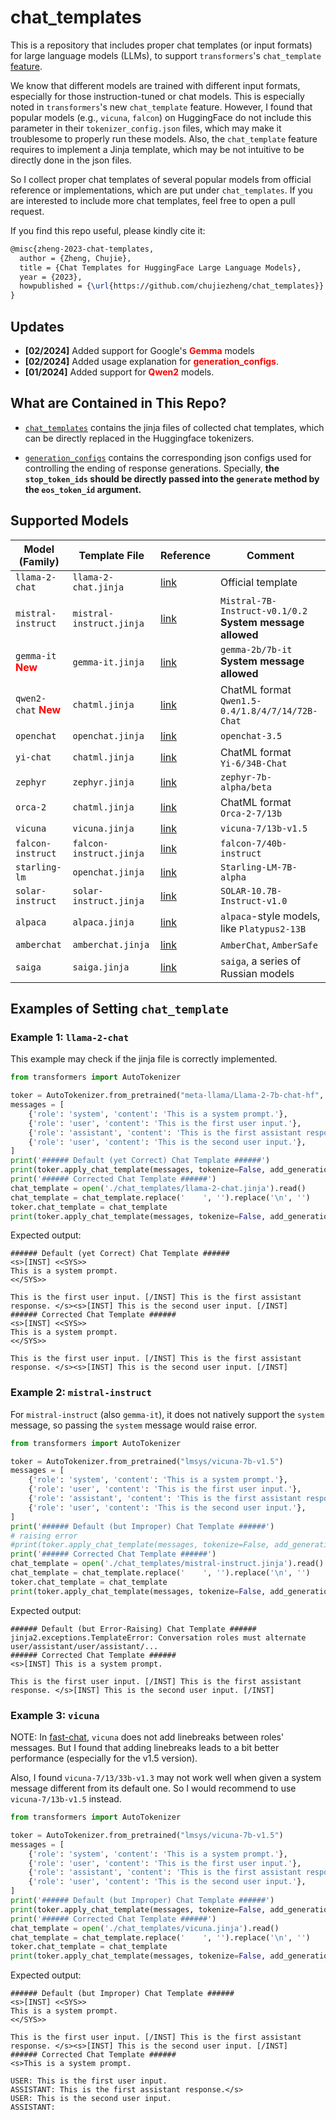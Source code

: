 # chat_templates

This is a repository that includes proper chat templates (or input formats) for large language models (LLMs), to support `transformers`'s `chat_template` [feature](https://huggingface.co/docs/transformers/chat_templating).

We know that different models are trained with different input formats, especially for those instruction-tuned or chat models. This is especially noted in `transformers`'s new `chat_template` feature. However, I found that popular models (e.g., `vicuna`, `falcon`) on HuggingFace do not include this parameter in their `tokenizer_config.json` files, which may make it troublesome to properly run these models. Also, the `chat_template` feature requires to implement a Jinja template, which may be not intuitive to be directly done in the json files.

So I collect proper chat templates of several popular models from official reference or implementations, which are put under  `chat_templates`. If you are interested to include more chat templates, feel free to open a pull request.

If you find this repo useful, please kindly cite it:
```tex
@misc{zheng-2023-chat-templates,
  author = {Zheng, Chujie},
  title = {Chat Templates for HuggingFace Large Language Models},
  year = {2023},
  howpublished = {\url{https://github.com/chujiezheng/chat_templates}}
}
```

## Updates

* **[02/2024]** Added support for Google's **<font color="red">Gemma</font>** models
* **[02/2024]** Added usage explanation for **<font color="red">generation_configs</font>**.
* **[01/2024]** Added support for **<font color="red">Qwen2</font>** models.

## What are Contained in This Repo?

- [`chat_templates`](/chat_templates/) contains the jinja files of collected chat templates, which can be directly replaced in the Huggingface tokenizers.

- [`generation_configs`](/generation_configs/) contains the corresponding json configs used for controlling the ending of response generations. Specially, **the `stop_token_ids` should be directly passed into the `generate` method by the `eos_token_id` argument.**

## Supported Models

| Model (Family)     | Template File            | Reference                                                    | Comment                        |
| ------------------ | ------------------------ | ------------------------------------------------------------ | ------------------------------ |
| `llama-2-chat`     | `llama-2-chat.jinja`     | [link](https://huggingface.co/meta-llama/Llama-2-7b-chat-hf/blob/main/tokenizer_config.json#L12) | Official template              |
| `mistral-instruct` | `mistral-instruct.jinja` | [link](https://docs.mistral.ai/usage/guardrailing)           | `Mistral-7B-Instruct-v0.1/0.2`<br/>**System message allowed** |
| `gemma-it` **<font color="red">New</font>** | `gemma-it.jinja` | [link](https://huggingface.co/google/gemma-7b-it/blob/0750857c8befa414d62eeb8e91378849c62273e3/tokenizer_config.json#L59) | `gemma-2b/7b-it`<br/>**System message allowed** |
| `qwen2-chat` **<font color="red">New</font>** | `chatml.jinja`           | [link](https://huggingface.co/Qwen/Qwen1.5-72B-Chat/blob/c31f50d339b6fdd93a6364d731a0ddbaca9931f5/tokenizer_config.json#L31)           | ChatML format<br>`Qwen1.5-0.4/1.8/4/7/14/72B-Chat` |
| `openchat`         | `openchat.jinja`         | [link](https://huggingface.co/openchat/openchat_3.5/blob/99d59d4447dc8d46f4847b3cb147cbd3330ba31b/tokenizer_config.json#L51) | `openchat-3.5`                 |
| `yi-chat`          | `chatml.jinja`           | [link](https://huggingface.co/01-ai/Yi-6B-Chat/blob/36326f9bc1c8020e0cf29ea830ee5e6679a66a23/tokenizer_config.json#L60) | ChatML format<br/>`Yi-6/34B-Chat` |
| `zephyr`           | `zephyr.jinja`           | [link](https://huggingface.co/HuggingFaceH4/zephyr-7b-alpha/blob/2ce2d025864af849b3e5029e2ec9d568eeda892d/tokenizer_config.json#L34) | `zephyr-7b-alpha/beta`         |
| `orca-2`           | `chatml.jinja`           | [link](https://huggingface.co/microsoft/Orca-2-7b)           | ChatML format<br/>`Orca-2-7/13b` |
| `vicuna`           | `vicuna.jinja`           | [link](https://github.com/lm-sys/FastChat/blob/main/docs/vicuna_weights_version.md#prompt-template) | `vicuna-7/13b-v1.5`|
| `falcon-instruct`  | `falcon-instruct.jinja`  | [link](https://github.com/lm-sys/FastChat/blob/d578599c69d060e6d40943f1b5b72af98956092a/fastchat/conversation.py#L675) | `falcon-7/40b-instruct`        |
| `starling-lm`      | `openchat.jinja`         | [link](https://huggingface.co/berkeley-nest/Starling-LM-7B-alpha/blob/f721e85293598f2ef774e483ae95343e39811577/tokenizer_config.json#L49) | `Starling-LM-7B-alpha`         |
| `solar-instruct`   | `solar-instruct.jinja`   | [link](https://huggingface.co/upstage/SOLAR-10.7B-Instruct-v1.0/blob/aac9da581d58d0ec8ae7146cc8f5d973569c49bc/tokenizer_config.json#L31) | `SOLAR-10.7B-Instruct-v1.0`    |
| `alpaca`        | `alpaca.jinja`        | [link](https://github.com/tatsu-lab/stanford_alpaca)              | `alpaca`-style models, like `Platypus2-13B`       |
| `amberchat`        | `amberchat.jinja`        | [link](https://huggingface.co/LLM360/AmberChat)              | `AmberChat`, `AmberSafe`       |
| `saiga`        | `saiga.jinja`        | [link](https://huggingface.co/IlyaGusev/saiga_mistral_7b_lora#saigamistral-7b-russian-mistral-based-chatbot)              | `saiga`, a series of Russian models       |

## Examples of Setting `chat_template`

### Example 1: `llama-2-chat`

This example may check if the jinja file is correctly implemented.

```python
from transformers import AutoTokenizer

toker = AutoTokenizer.from_pretrained("meta-llama/Llama-2-7b-chat-hf", token="YOUR_OWN_TOKEN")
messages = [
    {'role': 'system', 'content': 'This is a system prompt.'},
    {'role': 'user', 'content': 'This is the first user input.'},
    {'role': 'assistant', 'content': 'This is the first assistant response.'},
    {'role': 'user', 'content': 'This is the second user input.'},
]
print('###### Default (yet Correct) Chat Template ######')
print(toker.apply_chat_template(messages, tokenize=False, add_generation_prompt=True))
print('###### Corrected Chat Template ######')
chat_template = open('./chat_templates/llama-2-chat.jinja').read()
chat_template = chat_template.replace('    ', '').replace('\n', '')
toker.chat_template = chat_template
print(toker.apply_chat_template(messages, tokenize=False, add_generation_prompt=True))
```

Expected output:

```
###### Default (yet Correct) Chat Template ######
<s>[INST] <<SYS>>
This is a system prompt.
<</SYS>>

This is the first user input. [/INST] This is the first assistant response. </s><s>[INST] This is the second user input. [/INST]
###### Corrected Chat Template ######
<s>[INST] <<SYS>>
This is a system prompt.
<</SYS>>

This is the first user input. [/INST] This is the first assistant response. </s><s>[INST] This is the second user input. [/INST]
```

### Example 2: `mistral-instruct`

For `mistral-instruct` (also `gemma-it`), it does not natively support the `system` message, so passing the `system` message would raise error.

```python
from transformers import AutoTokenizer

toker = AutoTokenizer.from_pretrained("lmsys/vicuna-7b-v1.5")
messages = [
    {'role': 'system', 'content': 'This is a system prompt.'},
    {'role': 'user', 'content': 'This is the first user input.'},
    {'role': 'assistant', 'content': 'This is the first assistant response.'},
    {'role': 'user', 'content': 'This is the second user input.'},
]
print('###### Default (but Improper) Chat Template ######')
# raising error
#print(toker.apply_chat_template(messages, tokenize=False, add_generation_prompt=True))
print('###### Corrected Chat Template ######')
chat_template = open('./chat_templates/mistral-instruct.jinja').read()
chat_template = chat_template.replace('    ', '').replace('\n', '')
toker.chat_template = chat_template
print(toker.apply_chat_template(messages, tokenize=False, add_generation_prompt=True))
```

Expected output:

```
###### Default (but Error-Raising) Chat Template ######
jinja2.exceptions.TemplateError: Conversation roles must alternate user/assistant/user/assistant/...
###### Corrected Chat Template ######
<s>[INST] This is a system prompt.

This is the first user input. [/INST] This is the first assistant response. </s>[INST] This is the second user input. [/INST]
```

### Example 3: `vicuna`

NOTE: In [fast-chat](https://github.com/lm-sys/FastChat/blob/d578599c69d060e6d40943f1b5b72af98956092a/fastchat/conversation.py#L287C3-L287C3), `vicuna` does not add linebreaks between roles' messages. But I found that adding linebreaks leads to a bit better performance (especially for the v1.5 version).

Also, I found `vicuna-7/13/33b-v1.3` may not work well when given a system message different from its default one. So I would recommend to use `vicuna-7/13b-v1.5` instead.

```python
from transformers import AutoTokenizer

toker = AutoTokenizer.from_pretrained("lmsys/vicuna-7b-v1.5")
messages = [
    {'role': 'system', 'content': 'This is a system prompt.'},
    {'role': 'user', 'content': 'This is the first user input.'},
    {'role': 'assistant', 'content': 'This is the first assistant response.'},
    {'role': 'user', 'content': 'This is the second user input.'},
]
print('###### Default (but Improper) Chat Template ######')
print(toker.apply_chat_template(messages, tokenize=False, add_generation_prompt=True))
print('###### Corrected Chat Template ######')
chat_template = open('./chat_templates/vicuna.jinja').read()
chat_template = chat_template.replace('    ', '').replace('\n', '')
toker.chat_template = chat_template
print(toker.apply_chat_template(messages, tokenize=False, add_generation_prompt=True))
```

Expected output:

```
###### Default (but Improper) Chat Template ######
<s>[INST] <<SYS>>
This is a system prompt.
<</SYS>>

This is the first user input. [/INST] This is the first assistant response. </s><s>[INST] This is the second user input. [/INST]
###### Corrected Chat Template ######
<s>This is a system prompt.

USER: This is the first user input.
ASSISTANT: This is the first assistant response.</s>
USER: This is the second user input.
ASSISTANT:
```
